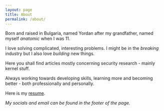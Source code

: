 ```yaml
---
layout: page
title: About
permalink: /about/
---
```


Born and raised in Bulgaria, named Yordan after my grandfather, named myself *anatomic* when I was 11.

I love solving complicated, interesting problems. I might be in the *breaking* industry but I also love *building* new things.

Here you shall find articles mostly concerning security research - mainly kernel stuff.

Always working towards developing skills, learning more and becoming better - both professionally and personally.

Here is my [resume](https://github.com/ysanatomic/resume/blob/main/resume.pdf).

*My socials and email can be found in the footer of the page.*
